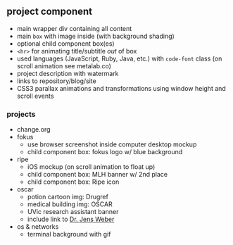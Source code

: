 ## project component
+ main wrapper div containing all content
+ main `box` with image inside (with background shading)
+ optional child component box(es)
+ `<hr>` for animating title/subtitle *out* of box
+ used languages (JavaScript, Ruby, Java, etc.) with `code-font` class (on scroll animation see metalab.co)
+ project description with watermark
+ links to repository/blog/site
+ CSS3 parallax animations and transformations using window height and scroll events

### projects
+ change.org
+ fokus
  + use browser screenshot inside computer desktop mockup
  + child component box: fokus logo w/ blue background
+ ripe
  + iOS mockup (on scroll animation to float up)
  + child component box: MLH banner w/ 2nd place
  + child component box: Ripe icon 
+ oscar
  + potion cartoon img: Drugref
  + medical building img: OSCAR
  + UVic research assistant banner
  + include link to [Dr. Jens Weber](https://lead-lab.atlassian.net/wiki/spaces/~admin/overview)
+ os & networks
  + terminal background with gif
